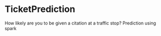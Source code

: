 # TicketPrediction
How likely are you to be given a citation at a traffic stop? Prediction using spark
